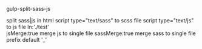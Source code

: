 gulp-split-sass-js

split sass|js in html
script type="text/sass"  to  scss file 
script type="text/js"  to js file 
In:'./test'			
jsMerge:true		merge js to single file
sassMerge:true		merge sass to single file
prefix 				default '_'


